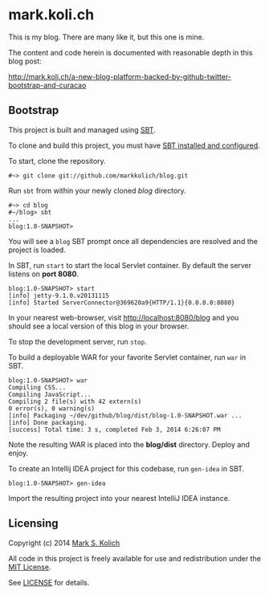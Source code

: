 # mark.koli.ch

This is my blog.  There are many like it, but this one is mine.

The content and code herein is documented with reasonable depth in this blog post:

http://mark.koli.ch/a-new-blog-platform-backed-by-github-twitter-bootstrap-and-curacao

## Bootstrap

This project is built and managed using <a href="http://www.scala-sbt.org">SBT</a>.

To clone and build this project, you must have <a href="http://www.scala-sbt.org/release/docs/Getting-Started/Setup">SBT installed and configured</a>.

To start, clone the repository.

    #~> git clone git://github.com/markkolich/blog.git

Run `sbt` from within your newly cloned *blog* directory.

    #~> cd blog
    #~/blog> sbt
    ...
    blog:1.0-SNAPSHOT>

You will see a `blog` SBT prompt once all dependencies are resolved and the project is loaded.

In SBT, run `start` to start the local Servlet container.  By default the server listens on **port 8080**.

    blog:1.0-SNAPSHOT> start
    [info] jetty-9.1.0.v20131115
    [info] Started ServerConnector@369620a9{HTTP/1.1}{0.0.0.0:8080}

In your nearest web-browser, visit <a href="http://localhost:8080/blog">http://localhost:8080/blog</a> and you should see a local version of this blog in your browser.

To stop the development server, run `stop`.

To build a deployable WAR for your favorite Servlet container, run `war` in SBT.

    blog:1.0-SNAPSHOT> war
    Compiling CSS...
    Compiling JavaScript...
    Compiling 2 file(s) with 42 extern(s)
    0 error(s), 0 warning(s)
    [info] Packaging ~/dev/github/blog/dist/blog-1.0-SNAPSHOT.war ...
    [info] Done packaging.
    [success] Total time: 3 s, completed Feb 3, 2014 6:26:07 PM

Note the resulting WAR is placed into the **blog/dist** directory.  Deploy and enjoy.

To create an Intellij IDEA project for this codebase, run `gen-idea` in SBT.

    blog:1.0-SNAPSHOT> gen-idea

Import the resulting project into your nearest IntelliJ IDEA instance.

## Licensing

Copyright (c) 2014 <a href="http://mark.koli.ch">Mark S. Kolich</a>

All code in this project is freely available for use and redistribution under the <a href="http://opensource.org/comment/991">MIT License</a>.

See <a href="https://github.com/markkolich/blog/blob/master/LICENSE">LICENSE</a> for details.
